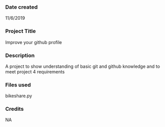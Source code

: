 ### Date created
11/6/2019

### Project Title
Improve your github profile

### Description
A project to show understanding of basic git and github knowledge and to meet project 4 requirements

### Files used
bikeshare.py


### Credits
NA
